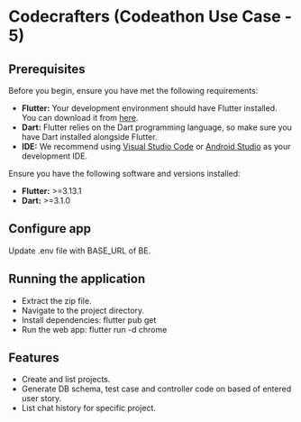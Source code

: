 # Codecrafters (Codeathon Use Case - 5)


## Prerequisites

Before you begin, ensure you have met the following requirements:

- **Flutter:** Your development environment should have Flutter installed. You can download it from [here](https://flutter.dev/docs/get-started/install).
- **Dart:** Flutter relies on the Dart programming language, so make sure you have Dart installed alongside Flutter.
- **IDE:** We recommend using [Visual Studio Code](https://code.visualstudio.com/download) or [Android Studio](https://developer.android.com/studio) as your development IDE.

Ensure you have the following software and versions installed:

- **Flutter:** >=3.13.1
- **Dart:** >=3.1.0

## Configure app
Update .env file with BASE_URL of BE.

## Running the application
- Extract the zip file.
- Navigate to the project directory.
- Install dependencies: flutter pub get
- Run the web app: flutter run -d chrome

## Features
- Create and list projects.
- Generate DB schema, test case and controller code on based of entered user story.
- List chat history for specific project.
